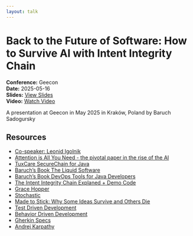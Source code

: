 ```yaml
---
layout: talk
---
```


# Back to the Future of Software: How to Survive AI with Intent Integrity Chain

**Conference:** Geecon  
**Date:** 2025-05-16  
**Slides:** [View Slides](https://drive.google.com/file/d/1-iuU2I-nsihN3ukVpmuzHC4G9Gw7Ptxv/view)  
**Video:** [Watch Video](https://youtu.be/wb2C2ju_xRg)  

A presentation at Geecon  in
                    May 2025 in
                    Kraków, Poland by 
                    Baruch Sadogursky

## Resources

- [Co-speaker: Leonid Igolnik](https://www.linkedin.com/in/ligolnik/)
- [Attention is All You Need - the pivotal paper in the rise of the AI](https://arxiv.org/pdf/1706.03762)
- [TuxCare SecureChain for Java](https://tuxcare.com/securechain-for-java/)
- [Baruch’s Book The Liquid Software](https://amzn.to/4jXSS3X)
- [Baruch’s Book DevOps Tools for Java Developers](https://amzn.to/4mjQje4)
- [The Intent Integrity Chain Explaned + Demo Code](https://github.com/jbaruch/intent-integrity-chain)
- [Grace Hopper](https://pl.wikipedia.org/wiki/Grace_Hopper)
- [Stochastic](https://en.wikipedia.org/wiki/Stochastic)
- [Made to Stick: Why Some Ideas Survive and Others Die](https://amzn.to/45eNTat)
- [Test Driven Development](https://en.wikipedia.org/wiki/Test-driven_development)
- [Behavior Driven Development](https://en.wikipedia.org/wiki/Behavior-driven_development)
- [Gherkin Specs](https://cucumber.io/docs/gherkin/)
- [Andrej Karpathy](https://karpathy.ai/)

<!-- Source: https://speaking.jbaru.ch/DVCzoZ/back-to-the-future-of-software-how-to-survive-ai-with-intent-integrity-chain -->
